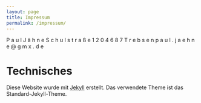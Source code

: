 ```yaml
---
layout: page
title: Impressum
permalink: /impressum/
---
```


P a u l  J ä h n e
S c h u l s t r a ß e  1 2
0 4 6 8 7  T r e b s e n
p a u l . j a e h n e @ g m x . d e

# Technisches

Diese Website wurde mit [Jekyll](http://jekyllrb.com) erstellt. Das verwendete Theme ist das Standard-Jekyll-Theme.

